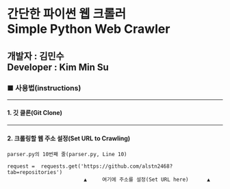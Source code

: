 간단한 파이썬 웹 크롤러<br/>
Simple Python Web Crawler
======================
개발자 : 김민수<br/>
Developer : Kim Min Su
---------------------
### ■ 사용법(instructions)
- - -
#### 1. 깃 클론(Git Clone)
- - -
#### 2. 크롤링할 웹 주소 설정(Set URL to Crawling)
    parser.py의 10번째 줄(parser.py, Line 10)
```
request =  requests.get('https://github.com/alstn2468?tab=repositories')
                         ▲     여기에 주소를 설정(Set URL here)      ▲
```
